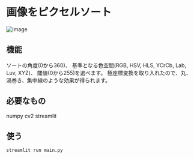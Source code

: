 # 画像をピクセルソート


![image](https://github.com/zbwtk/pixel_sort/assets/126104168/883727be-ae8a-458d-9632-3df203d7e930)


## 機能
ソートの角度(0から360)、
基準となる色空間(RGB, HSV, HLS, YCrCb, Lab, Luv, XYZ)、
閾値(0から255)を選べます。
極座標変換を取り入れたので、丸、渦巻き、集中線のような効果が得られます。

## 必要なもの
numpy
cv2
streamlit

## 使う
```
streamlit run main.py
```
